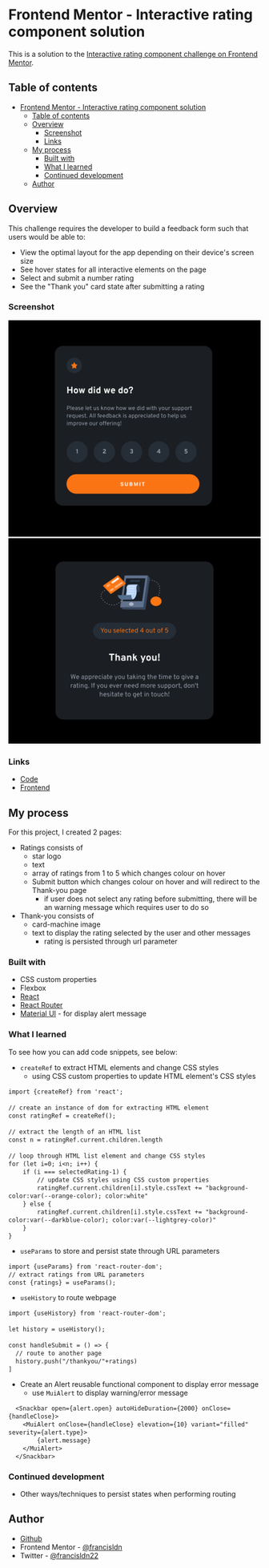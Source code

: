 # Frontend Mentor - Interactive rating component solution

This is a solution to the [Interactive rating component challenge on Frontend Mentor](https://www.frontendmentor.io/challenges/interactive-rating-component-koxpeBUmI). 
## Table of contents

- [Frontend Mentor - Interactive rating component solution](#frontend-mentor---interactive-rating-component-solution)
  - [Table of contents](#table-of-contents)
  - [Overview](#overview)
    - [Screenshot](#screenshot)
    - [Links](#links)
  - [My process](#my-process)
    - [Built with](#built-with)
    - [What I learned](#what-i-learned)
    - [Continued development](#continued-development)
  - [Author](#author)
## Overview
This challenge requires the developer to build a feedback form such that users would be able to:

- View the optimal layout for the app depending on their device's screen size
- See hover states for all interactive elements on the page
- Select and submit a number rating
- See the "Thank you" card state after submitting a rating

### Screenshot

<img src ="form.png"/>

<img src="thankyou.png"/>

### Links

- [Code](https://github.com/francisldn/FOM-feedback-form)
- [Frontend](https://frontendmentor-feedback-form-d0wmazgqk-francisldn.vercel.app)

## My process
For this project, I created 2 pages:
* Ratings consists of 
  * star logo
  * text
  * array of ratings from 1 to 5 which changes colour on hover
  * Submit button which changes colour on hover and will redirect to the Thank-you page
    * if user does not select any rating before submitting, there will be an warning message which requires user to do so
* Thank-you consists of
  * card-machine image
  * text to display the rating selected by the user and other messages
    * rating is persisted through url parameter
### Built with

- CSS custom properties
- Flexbox
- [React](https://reactjs.org/)
- [React Router](https://v5.reactrouter.com/web/guides/quick-start)
- [Material UI](https://v4.mui.com/) - for display alert message

### What I learned

To see how you can add code snippets, see below:

* ``createRef`` to extract HTML elements and change CSS styles
  * using CSS custom properties to update HTML element's CSS styles
```
import {createRef} from 'react';

// create an instance of dom for extracting HTML element
const ratingRef = createRef();

// extract the length of an HTML list
const n = ratingRef.current.children.length

// loop through HTML list element and change CSS styles
for (let i=0; i<n; i++) {
    if (i === selectedRating-1) {
        // update CSS styles using CSS custom properties 
        ratingRef.current.children[i].style.cssText += "background-color:var(--orange-color); color:white"
    } else {
        ratingRef.current.children[i].style.cssText += "background-color:var(--darkblue-color); color:var(--lightgrey-color)"
    }
}

```
* ``useParams`` to store and persist state through URL parameters
```
import {useParams} from 'react-router-dom';
// extract ratings from URL parameters
const {ratings} = useParams();

```
* ``useHistory`` to route webpage
```
import {useHistory} from 'react-router-dom';

let history = useHistory();

const handleSubmit = () => {
  // route to another page
  history.push("/thankyou/"+ratings)
]

```
* Create an Alert reusable functional component to display error message
  * use ``MuiAlert`` to display warning/error message
```
  <Snackbar open={alert.open} autoHideDuration={2000} onClose={handleClose}>
    <MuiAlert onClose={handleClose} elevation={10} variant="filled" severity={alert.type}>
        {alert.message}
    </MuiAlert>
  </Snackbar>

```
### Continued development
* Other ways/techniques to persist states when performing routing

## Author

- [Github](https://github.com/francisldn)
- Frontend Mentor - [@francisldn](https://www.frontendmentor.io/profile/francisldn)
- Twitter - [@francisldn22](https://www.twitter.com/yourusername)

